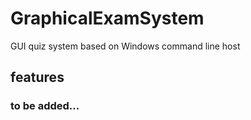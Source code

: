# GraphicalExamSystem
GUI quiz system based on Windows command line host
## features
### to be added...
